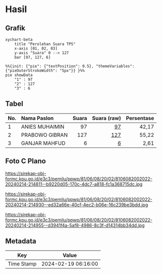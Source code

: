 # Hasil

## Grafik

```mermaid
xychart-beta
    title "Perolehan Suara TPS"
    x-axis [01, 02, 03]
    y-axis "Suara" 0 --> 127
    bar [97, 127, 6]
```

```mermaid
%%{init: {"pie": {"textPosition": 0.5}, "themeVariables": {"pieOuterStrokeWidth": "5px"}} }%%
pie showData
    "1" : 97
    "2" : 127
    "3" : 6
```

## Tabel

| No. | Nama Paslon    | Suara | Suara (raw) | Persentase |
|:--- |:-------------- | -----:| -----------:| ----------:|
| 1   | ANIES MUHAIMIN | 97    | [97][p-1]   | 42,17      |
| 2   | PRABOWO GIBRAN | 127   | [127][p-2]  | 55,22      |
| 3   | GANJAR MAHFUD  | 6     | [6][p-3]    | 2,61       |


[p-1]: https://github.com/gigit-pemilu/pemilu-2024-81-maluku/blob/main/pilpres/hitung-suara/sub/81-maluku/sub/06-seram-bagian-barat/sub/08-huamual/sub/2002-lokki/sub/022-tps/sub/paslon-1.txt
[p-2]: https://github.com/gigit-pemilu/pemilu-2024-81-maluku/blob/main/pilpres/hitung-suara/sub/81-maluku/sub/06-seram-bagian-barat/sub/08-huamual/sub/2002-lokki/sub/022-tps/sub/paslon-2.txt
[p-3]: https://github.com/gigit-pemilu/pemilu-2024-81-maluku/blob/main/pilpres/hitung-suara/sub/81-maluku/sub/06-seram-bagian-barat/sub/08-huamual/sub/2002-lokki/sub/022-tps/sub/paslon-3.txt

## Foto C Plano

https://sirekap-obj-formc.kpu.go.id/e3c3/pemilu/ppwp/81/06/08/20/02/8106082002022-20240214-214811--b9220d05-170c-4dc7-a818-fc1a368715dc.jpg

https://sirekap-obj-formc.kpu.go.id/e3c3/pemilu/ppwp/81/06/08/20/02/8106082002022-20240214-214930--ed32a66e-40cf-4ec2-b06e-16c239be3bdd.jpg

https://sirekap-obj-formc.kpu.go.id/e3c3/pemilu/ppwp/81/06/08/20/02/8106082002022-20240214-214955--d3941f4a-5af8-4986-8c3f-d14314bb34dd.jpg


## Metadata

| Key        | Value               |
| ---------- | ------------------- |
| Time Stamp | 2024-02-19 06:16:00 |



